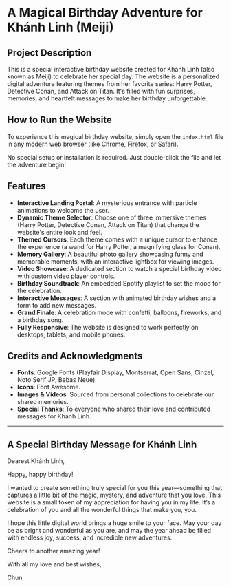 # A Magical Birthday Adventure for Khánh Linh (Meiji)

## Project Description

This is a special interactive birthday website created for Khánh Linh (also known as Meiji) to celebrate her special day. The website is a personalized digital adventure featuring themes from her favorite series: Harry Potter, Detective Conan, and Attack on Titan. It's filled with fun surprises, memories, and heartfelt messages to make her birthday unforgettable.

## How to Run the Website

To experience this magical birthday website, simply open the `index.html` file in any modern web browser (like Chrome, Firefox, or Safari).

No special setup or installation is required. Just double-click the file and let the adventure begin!

## Features

-   **Interactive Landing Portal**: A mysterious entrance with particle animations to welcome the user.
-   **Dynamic Theme Selector**: Choose one of three immersive themes (Harry Potter, Detective Conan, Attack on Titan) that change the website's entire look and feel.
-   **Themed Cursors**: Each theme comes with a unique cursor to enhance the experience (a wand for Harry Potter, a magnifying glass for Conan).
-   **Memory Gallery**: A beautiful photo gallery showcasing funny and memorable moments, with an interactive lightbox for viewing images.
-   **Video Showcase**: A dedicated section to watch a special birthday video with custom video player controls.
-   **Birthday Soundtrack**: An embedded Spotify playlist to set the mood for the celebration.
-   **Interactive Messages**: A section with animated birthday wishes and a form to add new messages.
-   **Grand Finale**: A celebration mode with confetti, balloons, fireworks, and a birthday song.
-   **Fully Responsive**: The website is designed to work perfectly on desktops, tablets, and mobile phones.

## Credits and Acknowledgments

-   **Fonts**: Google Fonts (Playfair Display, Montserrat, Open Sans, Cinzel, Noto Serif JP, Bebas Neue).
-   **Icons**: Font Awesome.
-   **Images & Videos**: Sourced from personal collections to celebrate our shared memories.
-   **Special Thanks**: To everyone who shared their love and contributed messages for Khánh Linh.

---

## A Special Birthday Message for Khánh Linh

Dearest Khánh Linh,

Happy, happy birthday! 

I wanted to create something truly special for you this year—something that captures a little bit of the magic, mystery, and adventure that you love. This website is a small token of my appreciation for having you in my life. It’s a celebration of you and all the wonderful things that make you, you.

I hope this little digital world brings a huge smile to your face. May your day be as bright and wonderful as you are, and may the year ahead be filled with endless joy, success, and incredible new adventures.

Cheers to another amazing year!

With all my love and best wishes,

Chun

